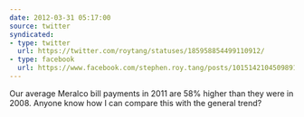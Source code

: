 ```yaml
---
date: 2012-03-31 05:17:00
source: twitter
syndicated:
- type: twitter
  url: https://twitter.com/roytang/statuses/185958854499110912/
- type: facebook
  url: https://www.facebook.com/stephen.roy.tang/posts/10151421045098912
---
```


Our average Meralco bill payments in 2011 are 58% higher than they were in 2008. Anyone know how I can compare this with the general trend?
